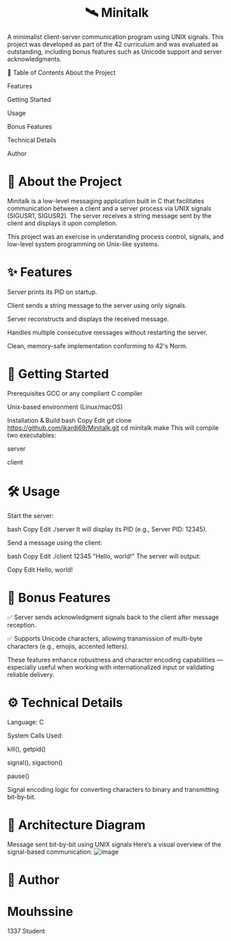 <h1 align="center">🛰️ Minitalk</h1>


A minimalist client-server communication program using UNIX signals. This project was developed as part of the 42 curriculum and was evaluated as outstanding, including bonus features such as Unicode support and server acknowledgments.

📖 Table of Contents
About the Project

Features

Getting Started

Usage

Bonus Features

Technical Details

Author

<p align="center">
  <h1>📌 About the Project</h1>
</p>

Minitalk is a low-level messaging application built in C that facilitates communication between a client and a server process via UNIX signals (SIGUSR1, SIGUSR2). The server receives a string message sent by the client and displays it upon completion.

This project was an exercise in understanding process control, signals, and low-level system programming on Unix-like systems.

<p align="center">
  <h1>✨ Features</h1>
</p>

Server prints its PID on startup.

Client sends a string message to the server using only signals.

Server reconstructs and displays the received message.

Handles multiple consecutive messages without restarting the server.

Clean, memory-safe implementation conforming to 42's Norm.

<p align="center">
  <h1>🚀 Getting Started</h1>
</p>

Prerequisites
GCC or any compliant C compiler

Unix-based environment (Linux/macOS)

Installation & Build
bash
Copy
Edit
git clone https://github.com/ikardi69/Minitalk.git
cd minitalk
make
This will compile two executables:

server

client

<p align="center">
  <h1>🛠️ Usage</h1>
</p>

Start the server:

bash
Copy
Edit
./server
It will display its PID (e.g., Server PID: 12345).

Send a message using the client:

bash
Copy
Edit
./client 12345 "Hello, world!"
The server will output:

Copy
Edit
Hello, world!

<p align="center">
  <h1>🎁 Bonus Features</h1>
</p>

✅ Server sends acknowledgment signals back to the client after message reception.

✅ Supports Unicode characters, allowing transmission of multi-byte characters (e.g., emojis, accented letters).

These features enhance robustness and character encoding capabilities — especially useful when working with internationalized input or validating reliable delivery.

<p align="center">
  <h1>⚙️ Technical Details</h1>
</p>
Language: C

System Calls Used:

kill(), getpid()

signal(), sigaction()

pause()

Signal encoding logic for converting characters to binary and transmitting bit-by-bit.

<p align="center">
  <h1>🧩 Architecture Diagram</h1>
</p

Message sent bit-by-bit using UNIX signals
Here’s a visual overview of the signal-based communication:
![image](https://github.com/user-attachments/assets/11ffafba-9037-4f2b-bb8d-56c664128fe4)

<p align="center">
  <h1>👤 Author</h1>
</p>

<p align="center">
  <h1>Mouhssine</h1>
</p>

1337 Student

